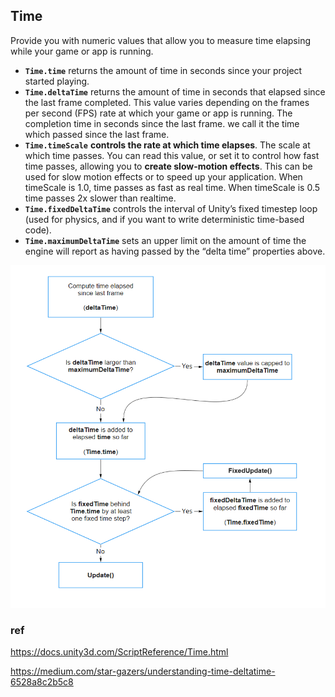 ## Time

Provide you with numeric values that allow you to measure time elapsing while your game or app is running.

- **`Time.time`** returns the amount of time in seconds since your project started playing.
- **`Time.deltaTime`** returns the amount of time in seconds that elapsed since the last frame completed. This value varies depending on the frames per second (FPS) rate at which your game or app is running.  The completion time in seconds since the last frame. we call it the time which passed since the last frame.
- **`Time.timeScale`** **controls the rate at which time elapses**. The scale at which time passes. You can read this value, or set it to control how fast time passes, allowing you to **create slow-motion effects**. This can be used for slow motion effects or to speed up your application. When timeScale is 1.0, time passes as fast as real time. When timeScale is 0.5 time passes 2x slower than realtime.
- **`Time.fixedDeltaTime`** controls the interval of Unity’s fixed timestep
 loop (used for physics, and if you want to write deterministic time-based code).
- **`Time.maximumDeltaTime`** sets an upper limit on the amount of time the engine will report as having passed by the “delta time” properties above.
  

![](./time-flowchart.png)



### ref 
https://docs.unity3d.com/ScriptReference/Time.html

https://medium.com/star-gazers/understanding-time-deltatime-6528a8c2b5c8
